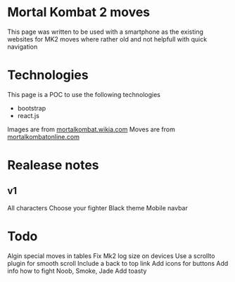 # Mortal Kombat 2 moves

This page was written to be used with a smartphone as the existing websites for MK2 moves where rather old and not helpfull with quick navigation

# Technologies

This page is a POC to use the following technologies

* bootstrap
* react.js

Images are from [mortalkombat.wikia.com](http://mortalkombat.wikia.com/wiki/Mortal_Kombat_II/)
Moves are from [mortalkombatonline.com](www.mortalkombatonline.com/content/games/mk2/)

# Realease notes

## v1
All characters
Choose your fighter
Black theme
Mobile navbar

# Todo
Algin special moves in tables
Fix Mk2 log size on devices
Use a scrollto plugin for smooth scroll
Include a back to top link
Add icons for buttons
Add info how to fight Noob, Smoke, Jade
Add toasty
